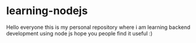 # learning-nodejs
Hello everyone this is my personal repository where i am learning backend development using node js hope you people find it useful :)
